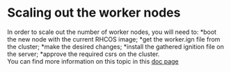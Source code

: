 # Scaling out the worker nodes

In order to scale out the number of worker nodes, you will need to:
*boot the new node with the current RHCOS image;
*get the worker.ign file from the cluster;
*make the desired changes;
*install the gathered ignition file on the server;
*approve the required csrs on the cluster.
<br>
You can find more information on this topic in this [doc page](https://docs.openshift.com/container-platform/latest/nodes/nodes/nodes-sno-worker-nodes.html#sno-adding-worker-nodes-to-single-node-clusters-manually_add-workers)

